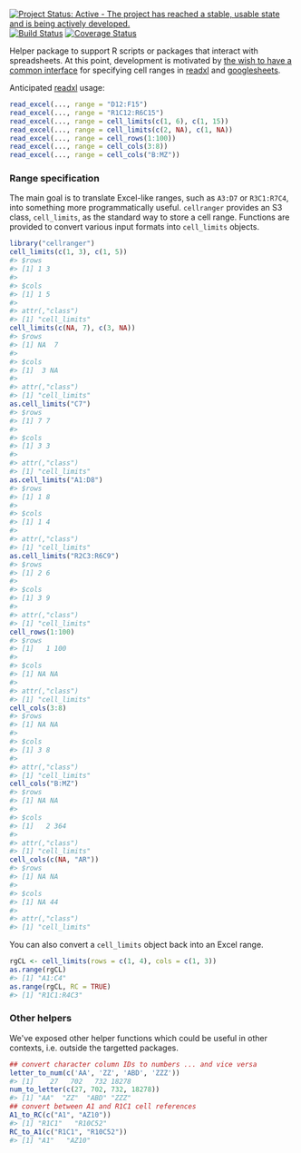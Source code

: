 <!-- README.md is generated from README.Rmd. Please edit that file -->
[![Project Status: Active - The project has reached a stable, usable state and is being actively developed.](http://www.repostatus.org/badges/0.1.0/active.svg)](http://www.repostatus.org/#active) [![Build Status](https://travis-ci.org/jennybc/cellranger.svg?branch=master)](https://travis-ci.org/jennybc/cellranger) [![Coverage Status](https://coveralls.io/repos/jennybc/cellranger/badge.svg?branch=master)](https://coveralls.io/r/jennybc/cellranger?branch=master)

Helper package to support R scripts or packages that interact with spreadsheets. At this point, development is motivated by [the wish to have a common interface](https://github.com/hadley/readxl/issues/8) for specifying cell ranges in [readxl](https://github.com/hadley/readxl) and [googlesheets](https://github.com/jennybc/googlesheets).

Anticipated [readxl](https://github.com/hadley/readxl) usage:

``` r
read_excel(..., range = "D12:F15")
read_excel(..., range = "R1C12:R6C15")
read_excel(..., range = cell_limits(c(1, 6), c(1, 15))
read_excel(..., range = cell_limits(c(2, NA), c(1, NA))
read_excel(..., range = cell_rows(1:100))
read_excel(..., range = cell_cols(3:8))
read_excel(..., range = cell_cols("B:MZ"))
```

### Range specification

The main goal is to translate Excel-like ranges, such as `A3:D7` or `R3C1:R7C4`, into something more programmatically useful. `cellranger` provides an S3 class, `cell_limits`, as the standard way to store a cell range. Functions are provided to convert various input formats into `cell_limits` objects.

``` r
library("cellranger")
cell_limits(c(1, 3), c(1, 5))
#> $rows
#> [1] 1 3
#> 
#> $cols
#> [1] 1 5
#> 
#> attr(,"class")
#> [1] "cell_limits"
cell_limits(c(NA, 7), c(3, NA))
#> $rows
#> [1] NA  7
#> 
#> $cols
#> [1]  3 NA
#> 
#> attr(,"class")
#> [1] "cell_limits"
as.cell_limits("C7")
#> $rows
#> [1] 7 7
#> 
#> $cols
#> [1] 3 3
#> 
#> attr(,"class")
#> [1] "cell_limits"
as.cell_limits("A1:D8")
#> $rows
#> [1] 1 8
#> 
#> $cols
#> [1] 1 4
#> 
#> attr(,"class")
#> [1] "cell_limits"
as.cell_limits("R2C3:R6C9")
#> $rows
#> [1] 2 6
#> 
#> $cols
#> [1] 3 9
#> 
#> attr(,"class")
#> [1] "cell_limits"
cell_rows(1:100)
#> $rows
#> [1]   1 100
#> 
#> $cols
#> [1] NA NA
#> 
#> attr(,"class")
#> [1] "cell_limits"
cell_cols(3:8)
#> $rows
#> [1] NA NA
#> 
#> $cols
#> [1] 3 8
#> 
#> attr(,"class")
#> [1] "cell_limits"
cell_cols("B:MZ")
#> $rows
#> [1] NA NA
#> 
#> $cols
#> [1]   2 364
#> 
#> attr(,"class")
#> [1] "cell_limits"
cell_cols(c(NA, "AR"))
#> $rows
#> [1] NA NA
#> 
#> $cols
#> [1] NA 44
#> 
#> attr(,"class")
#> [1] "cell_limits"
```

You can also convert a `cell_limits` object back into an Excel range.

``` r
rgCL <- cell_limits(rows = c(1, 4), cols = c(1, 3))
as.range(rgCL)
#> [1] "A1:C4"
as.range(rgCL, RC = TRUE)
#> [1] "R1C1:R4C3"
```

### Other helpers

We've exposed other helper functions which could be useful in other contexts, i.e. outside the targetted packages.

``` r
## convert character column IDs to numbers ... and vice versa
letter_to_num(c('AA', 'ZZ', 'ABD', 'ZZZ'))
#> [1]    27   702   732 18278
num_to_letter(c(27, 702, 732, 18278))
#> [1] "AA"  "ZZ"  "ABD" "ZZZ"
## convert between A1 and R1C1 cell references
A1_to_RC(c("A1", "AZ10"))
#> [1] "R1C1"   "R10C52"
RC_to_A1(c("R1C1", "R10C52"))
#> [1] "A1"   "AZ10"
```

